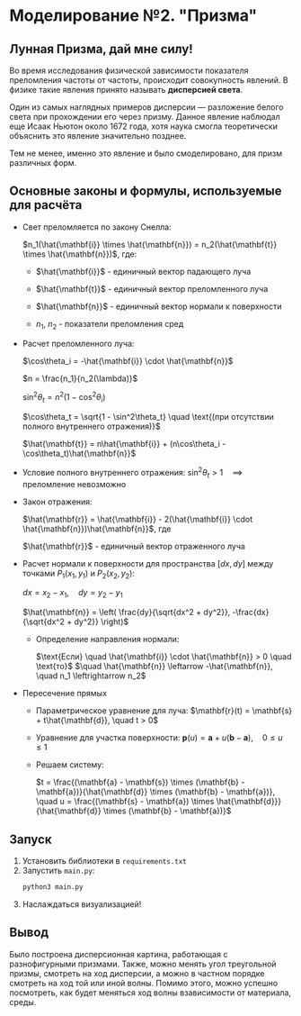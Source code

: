 Моделирование №2. "Призма"
=
Лунная Призма, дай мне силу!
-

Во время исследования физической зависимости показателя преломления частоты от частоты, происходит совокупность явлений.
В физике такие явления принято называть **дисперсией света**. 

Один из самых наглядных примеров дисперсии — разложение белого света при прохождении его через призму. Данное явление
наблюдал еще Исаак Ньютон около 1672 года, хотя наука смогла теоретически объяснить это явление значительно позднее.

Тем не менее, именно это явление и было смоделировано, для призм различных форм.

Основные законы и формулы, используемые для расчёта
-

- Свет преломляется по закону Снелла:
    
    $n_1(\hat{\mathbf{i}} \times \hat{\mathbf{n}}) = n_2(\hat{\mathbf{t}} \times \hat{\mathbf{n}})$, где:
    - $\hat{\mathbf{i}}$ - единичный вектор падающего луча

    - $\hat{\mathbf{t}}$ - единичный вектор преломленного луча

    - $\hat{\mathbf{n}}$ - единичный вектор нормали к поверхности

    - $n_1$, $n_2$ - показатели преломления сред
- Расчет преломленного луча:

    $\cos\theta_i = -\hat{\mathbf{i}} \cdot \hat{\mathbf{n}}$
    
    $n = \frac{n_1}{n_2(\lambda)}$
    
    $\sin^2\theta_t = n^2(1 - \cos^2\theta_i)$
    
    $\cos\theta_t = \sqrt{1 - \sin^2\theta_t} \quad \text{(при отсутствии полного внутреннего отражения)}$
    
    $\hat{\mathbf{t}} = n\hat{\mathbf{i}} + (n\cos\theta_i - \cos\theta_t)\hat{\mathbf{n}}$
- Условие полного внутреннего отражения:
    $\sin^2\theta_t > 1 \quad \implies \quad \text{преломление невозможно}$
- Закон отражения:

    $\hat{\mathbf{r}} = \hat{\mathbf{i}} - 2(\hat{\mathbf{i}} \cdot \hat{\mathbf{n}})\hat{\mathbf{n}}$, где
    
    $\hat{\mathbf{r}}$ - единичный вектор отраженного луча
- Расчет нормали к поверхности для пространства $[dx, dy]$ между точками $P_1(x_1,y_1)$ и $P_2(x_2,y_2)$:

    $dx = x_2 - x_1, \quad dy = y_2 - y_1$
    
    $\hat{\mathbf{n}} = \left( \frac{dy}{\sqrt{dx^2 + dy^2}}, -\frac{dx}{\sqrt{dx^2 + dy^2}} \right)$
  - Определение направления нормали:
    
      $\text{Если} \quad \hat{\mathbf{i}} \cdot \hat{\mathbf{n}} > 0 \quad \text{то}$
    $\quad \hat{\mathbf{n}} \leftarrow -\hat{\mathbf{n}}, \quad n_1 \leftrightarrow n_2$

- Пересечение прямых

  - Параметрическое уравнение для луча:
      $\mathbf{r}(t) = \mathbf{s} + t\hat{\mathbf{d}}, \quad t > 0$
  - Уравнение для участка поверхности:
      $\mathbf{p}(u) = \mathbf{a} + u(\mathbf{b} - \mathbf{a}), \quad 0 \leq u \leq 1$
  - Решаем систему:

    $t = \frac{(\mathbf{a} - \mathbf{s}) \times (\mathbf{b} - \mathbf{a})}{\hat{\mathbf{d}} \times (\mathbf{b} - \mathbf{a})}, \quad u = \frac{(\mathbf{s} - \mathbf{a}) \times \hat{\mathbf{d}}}{\hat{\mathbf{d}} \times (\mathbf{b} - \mathbf{a})}$

Запуск
-
1) Установить библиотеки в `requirements.txt`
2) Запустить `main.py`:
    ```bash
    python3 main.py
    ```
3) Наслаждаться визуализацией!


Вывод
-
Было построена дисперсионная картина, работающая с разнофигурными призмами. Также, можно менять угол треугольной призмы,
смотреть на ход дисперсии, а можно в частном порядке смотреть на ход той или иной волны.
Помимо этого, можно успешно посмотреть, как будет меняться ход волны взависимости от материала, среды. 